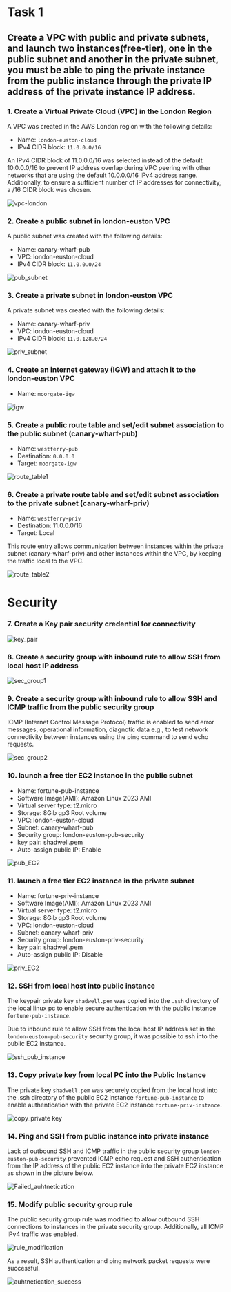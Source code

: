 # Task 1

## Create a VPC with public and private subnets, and launch two instances(free-tier), one in the public subnet and another in the private subnet, you must be able to ping the private instance from the public instance through the private IP address of the private instance IP address.

### 1. Create a Virtual Private Cloud (VPC) in the London Region
A VPC was created in the AWS London region with the following details:

- Name: `london-euston-cloud`
- IPv4 CIDR block: `11.0.0.0/16`

An IPv4 CIDR block of 11.0.0.0/16 was selected instead of the default 10.0.0.0/16 to prevent IP address overlap during VPC peering with other networks that are using the default 10.0.0.0/16 IPv4 address range. Additionally, to ensure a sufficient number of IP addresses for connectivity, a /16 CIDR block was chosen. 

![vpc-london](./London-region/create_vpc_london.png)


### 2. Create a public subnet in london-euston VPC

A public subnet was created with the following details:
- Name: canary-wharf-pub
- VPC: london-euston-cloud
- IPv4 CIDR block: `11.0.0.0/24`


![pub_subnet](./London-region/pub_subnet.png)



### 3. Create a private subnet in london-euston VPC

A private subnet was created with the following details:
- Name: canary-wharf-priv
- VPC: london-euston-cloud
- IPv4 CIDR block: `11.0.128.0/24`
   
![priv_subnet](./London-region/priv_subnet.png)

### 4. Create an internet gateway (IGW) and attach it to the london-euston VPC

- Name: `moorgate-igw`

![igw](./London-region/igw.png)


### 5. Create a public route table and set/edit subnet association to the public subnet (canary-wharf-pub)

- Name: `westferry-pub`
- Destination: `0.0.0.0`
- Target: `moorgate-igw`


![route_table1](./London-region/route_pub.png)


### 6. Create a private route table and set/edit subnet association to the private subnet (canary-wharf-priv)
- Name: `westferry-priv`
- Destination: 11.0.0.0/16
- Target: Local

This route entry allows communication between instances within the private subnet (canary-wharf-priv) and other instances within the VPC, by keeping the traffic local to the VPC.

![route_table2](./London-region/route_priv.png)


# Security

### 7. Create a Key pair security credential for connectivity

![key_pair](./London-region/key_pair.png)


### 8. Create a security group with inbound rule to allow SSH from local host IP address

![sec_group1](./London-region/pub_sec.png)


### 9. Create a security group with inbound rule to allow SSH and ICMP traffic from the public security group

ICMP (Internet Control Message Protocol) traffic is enabled to send error messages, operational information, diagnotic data e.g., to test network connectivity between instances using the ping command to send echo requests.

![sec_group2](./London-region/priv_sec.png)

### 10. launch a free tier EC2 instance in the public subnet

- Name: fortune-pub-instance
- Software Image(AMI): Amazon Linux 2023 AMI
- Virtual server type: t2.micro
- Storage: 8Gib gp3 Root volume
- VPC: london-euston-cloud
- Subnet: canary-wharf-pub
- Security group: london-euston-pub-security
- key pair: shadwell.pem
- Auto-assign public IP: Enable

![pub_EC2](./London-region/pub_EC2.png)


### 11. launch a free tier EC2 instance in the private subnet

- Name: fortune-priv-instance
- Software Image(AMI): Amazon Linux 2023 AMI
- Virtual server type: t2.micro
- Storage: 8Gib gp3 Root volume
- VPC: london-euston-cloud
- Subnet: canary-wharf-priv
- Security group: london-euston-priv-security
- key pair: shadwell.pem
- Auto-assign public IP: Disable


![priv_EC2](./London-region/priv_EC2.png)


### 12. SSH from local host into public instance

The keypair private key `shadwell.pem` was copied into the `.ssh` directory of the local linux pc to enable secure authentication with the public instance `fortune-pub-instance`.

Due to inbound rule to allow SSH from the local host IP address set in the `london-euston-pub-security` security group, it was possible to ssh into the public EC2 instance. 

![ssh_pub_instance](./London-region/ssh_pub_instance.png)

### 13. Copy private key from local PC into the Public Instance 

The private key `shadwell.pem` was securely copied from the local host into the .ssh directory of the public EC2 instance `fortune-pub-instance` to enable authentication with the private EC2 instance `fortune-priv-instance`.

![copy_private key](./London-region/copy_key_pub_instance.png)

### 14. Ping and SSH from public instance into private instance

Lack of outbound SSH and ICMP traffic in the public security group `london-euston-pub-security` prevented ICMP echo request and SSH authentication from the IP address of the public EC2 instance into the private EC2 instance as shown in the picture below.

![Failed_auhtnetication](./London-region/failed_ping.png)

### 15. Modify public security group rule

The public security group rule was modified to allow outbound SSH connections to instances in the private security group. Additionally, all ICMP IPv4 traffic was enabled.

![rule_modification](./London-region/new_outbound_rule.png)


As a result, SSH authentication and ping network packet requests were successful.

![auhtnetication_success](./London-region/ping_success.png)


